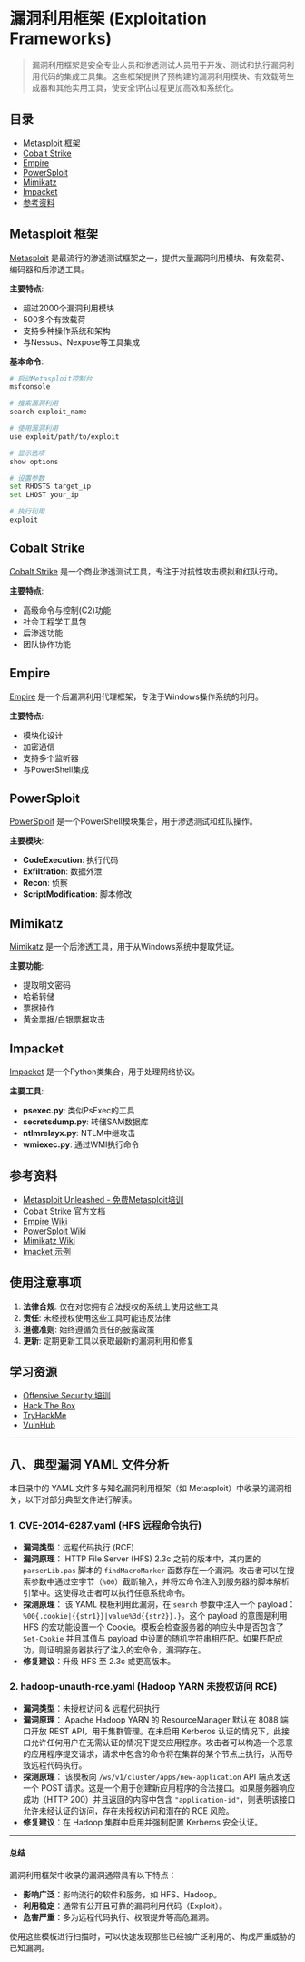 # 漏洞利用框架 (Exploitation Frameworks)

> 漏洞利用框架是安全专业人员和渗透测试人员用于开发、测试和执行漏洞利用代码的集成工具集。这些框架提供了预构建的漏洞利用模块、有效载荷生成器和其他实用工具，使安全评估过程更加高效和系统化。

## 目录

* [Metasploit 框架](#metasploit-框架)
* [Cobalt Strike](#cobalt-strike)
* [Empire](#empire)
* [PowerSploit](#powersploit)
* [Mimikatz](#mimikatz)
* [Impacket](#impacket)
* [参考资料](#参考资料)

## Metasploit 框架

[Metasploit](https://www.metasploit.com/) 是最流行的渗透测试框架之一，提供大量漏洞利用模块、有效载荷、编码器和后渗透工具。

**主要特点**:
- 超过2000个漏洞利用模块
- 500多个有效载荷
- 支持多种操作系统和架构
- 与Nessus、Nexpose等工具集成

**基本命令**:
```bash
# 启动Metasploit控制台
msfconsole

# 搜索漏洞利用
search exploit_name

# 使用漏洞利用
use exploit/path/to/exploit

# 显示选项
show options

# 设置参数
set RHOSTS target_ip
set LHOST your_ip

# 执行利用
exploit
```

## Cobalt Strike

[Cobalt Strike](https://www.cobaltstrike.com/) 是一个商业渗透测试工具，专注于对抗性攻击模拟和红队行动。

**主要特点**:
- 高级命令与控制(C2)功能
- 社会工程学工具包
- 后渗透功能
- 团队协作功能

## Empire

[Empire](https://github.com/BC-SECURITY/Empire) 是一个后漏洞利用代理框架，专注于Windows操作系统的利用。

**主要特点**:
- 模块化设计
- 加密通信
- 支持多个监听器
- 与PowerShell集成

## PowerSploit

[PowerSploit](https://github.com/PowerShellMafia/PowerSploit) 是一个PowerShell模块集合，用于渗透测试和红队操作。

**主要模块**:
- **CodeExecution**: 执行代码
- **Exfiltration**: 数据外泄
- **Recon**: 侦察
- **ScriptModification**: 脚本修改

## Mimikatz

[Mimikatz](https://github.com/gentilkiwi/mimikatz) 是一个后渗透工具，用于从Windows系统中提取凭证。

**主要功能**:
- 提取明文密码
- 哈希转储
- 票据操作
- 黄金票据/白银票据攻击

## Impacket

[Impacket](https://github.com/SecureAuthCorp/impacket) 是一个Python类集合，用于处理网络协议。

**主要工具**:
- **psexec.py**: 类似PsExec的工具
- **secretsdump.py**: 转储SAM数据库
- **ntlmrelayx.py**: NTLM中继攻击
- **wmiexec.py**: 通过WMI执行命令

## 参考资料

* [Metasploit Unleashed - 免费Metasploit培训](https://www.offensive-security.com/metasploit-unleashed/)
* [Cobalt Strike 官方文档](https://www.cobaltstrike.com/help-master)
* [Empire Wiki](https://www.powershellempire.com/)
* [PowerSploit Wiki](https://github.com/PowerShellMafia/PowerSploit/wiki)
* [Mimikatz Wiki](https://github.com/gentilkiwi/mimikatz/wiki)
* [Imacket 示例](https://www.secureauth.com/labs/open-source-tools/impacket/)

## 使用注意事项

1. **法律合规**: 仅在对您拥有合法授权的系统上使用这些工具
2. **责任**: 未经授权使用这些工具可能违反法律
3. **道德准则**: 始终遵循负责任的披露政策
4. **更新**: 定期更新工具以获取最新的漏洞利用和修复

## 学习资源

* [Offensive Security 培训](https://www.offensive-security.com/)
* [Hack The Box](https://www.hackthebox.com/)
* [TryHackMe](https://tryhackme.com/)
* [VulnHub](https://www.vulnhub.com/)

---

## 八、典型漏洞 YAML 文件分析

本目录中的 YAML 文件多与知名漏洞利用框架（如 Metasploit）中收录的漏洞相关，以下对部分典型文件进行解读。

### 1. CVE-2014-6287.yaml (HFS 远程命令执行)
- **漏洞类型**：远程代码执行 (RCE)
- **漏洞原理**：
  HTTP File Server (HFS) 2.3c 之前的版本中，其内置的 `parserLib.pas` 脚本的 `findMacroMarker` 函数存在一个漏洞。攻击者可以在搜索参数中通过空字节（`%00`）截断输入，并将宏命令注入到服务器的脚本解析引擎中。这使得攻击者可以执行任意系统命令。
- **探测原理**：
  该 YAML 模板利用此漏洞，在 `search` 参数中注入一个 payload：`%00{.cookie|{{str1}}|value%3d{{str2}}.}`。这个 payload 的意图是利用 HFS 的宏功能设置一个 Cookie。模板会检查服务器的响应头中是否包含了 `Set-Cookie` 并且其值与 payload 中设置的随机字符串相匹配。如果匹配成功，则证明服务器执行了注入的宏命令，漏洞存在。
- **修复建议**：升级 HFS 至 2.3c 或更高版本。

### 2. hadoop-unauth-rce.yaml (Hadoop YARN 未授权访问 RCE)
- **漏洞类型**：未授权访问 & 远程代码执行
- **漏洞原理**：
  Apache Hadoop YARN 的 ResourceManager 默认在 8088 端口开放 REST API，用于集群管理。在未启用 Kerberos 认证的情况下，此接口允许任何用户在无需认证的情况下提交应用程序。攻击者可以构造一个恶意的应用程序提交请求，请求中包含的命令将在集群的某个节点上执行，从而导致远程代码执行。
- **探测原理**：
  该模板向 `/ws/v1/cluster/apps/new-application` API 端点发送一个 POST 请求。这是一个用于创建新应用程序的合法接口。如果服务器响应成功（HTTP 200）并且返回的内容中包含 `"application-id"`，则表明该接口允许未经认证的访问，存在未授权访问和潜在的 RCE 风险。
- **修复建议**：在 Hadoop 集群中启用并强制配置 Kerberos 安全认证。

---

#### 总结
漏洞利用框架中收录的漏洞通常具有以下特点：
- **影响广泛**：影响流行的软件和服务，如 HFS、Hadoop。
- **利用稳定**：通常有公开且可靠的漏洞利用代码（Exploit）。
- **危害严重**：多为远程代码执行、权限提升等高危漏洞。

使用这些模板进行扫描时，可以快速发现那些已经被广泛利用的、构成严重威胁的已知漏洞。
